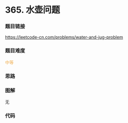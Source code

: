 # 365. 水壶问题

### 题目链接

https://leetcode-cn.com/problems/water-and-jug-problem

### 题目难度

<font color=#F0AD4E>中等</font>

### 思路



### 图解

无

### 代码

```python
```